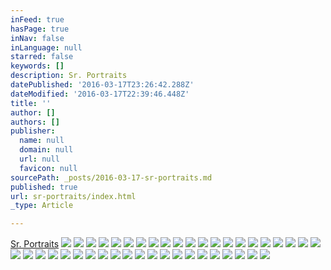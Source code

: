 ```yaml
---
inFeed: true
hasPage: true
inNav: false
inLanguage: null
starred: false
keywords: []
description: Sr. Portraits
datePublished: '2016-03-17T23:26:42.288Z'
dateModified: '2016-03-17T22:39:46.448Z'
title: ''
author: []
authors: []
publisher:
  name: null
  domain: null
  url: null
  favicon: null
sourcePath: _posts/2016-03-17-sr-portraits.md
published: true
url: sr-portraits/index.html
_type: Article

---
```

[Sr. Portraits][0]
![](https://the-grid-user-content.s3-us-west-2.amazonaws.com/593119f1-da02-4e2e-a40f-1e582ffa0a9f.jpg)
![](https://the-grid-user-content.s3-us-west-2.amazonaws.com/92ec87ee-a4a5-4f5c-8cca-e58484e87da4.jpg)
![](https://the-grid-user-content.s3-us-west-2.amazonaws.com/46df7560-9aab-4573-a5dd-7aaf412edb21.jpg)
![](https://the-grid-user-content.s3-us-west-2.amazonaws.com/10b3316d-7bdb-4c46-81df-392c4a6eea13.jpg)
![](https://the-grid-user-content.s3-us-west-2.amazonaws.com/7ac8340e-6379-49de-8c72-d9ac2c39da00.jpg)
![](https://the-grid-user-content.s3-us-west-2.amazonaws.com/6f68cefe-cf89-49a5-b939-7bca412ec3ee.jpg)
![](https://the-grid-user-content.s3-us-west-2.amazonaws.com/f09511e7-99a0-493c-82ca-a9a48c720825.jpg)
![](https://the-grid-user-content.s3-us-west-2.amazonaws.com/cc6d7211-c949-466b-bc31-256e292deb02.jpg)
![](https://the-grid-user-content.s3-us-west-2.amazonaws.com/a9e45b2b-278c-43b0-beee-560d4c3c3cdf.jpg)
![](https://the-grid-user-content.s3-us-west-2.amazonaws.com/33d511a9-a79a-42e6-8ab1-9e846767ff84.jpg)
![](https://the-grid-user-content.s3-us-west-2.amazonaws.com/6d4c3f5b-29c8-4c17-a876-b8197e5cacdb.jpg)
![](https://the-grid-user-content.s3-us-west-2.amazonaws.com/9314536c-36cb-4ab4-97df-c38c6a324590.jpg)
![](https://the-grid-user-content.s3-us-west-2.amazonaws.com/41799a0a-cf74-4f30-a44f-6bcefdc9c043.jpg)
![](https://the-grid-user-content.s3-us-west-2.amazonaws.com/7ed7bbc5-1ed5-4806-a459-a4bfa9cba922.jpg)
![](https://the-grid-user-content.s3-us-west-2.amazonaws.com/bd842d4f-5943-4b4f-86e4-5b907269a5ba.jpg)
![](https://the-grid-user-content.s3-us-west-2.amazonaws.com/ee650eea-09b8-4fdc-b763-60bf2a240c5d.jpg)
![](https://the-grid-user-content.s3-us-west-2.amazonaws.com/680b2b78-39b7-43af-9e40-e47c252d326f.jpg)
![](https://the-grid-user-content.s3-us-west-2.amazonaws.com/f2fc04a8-4a4f-4bd7-8ee6-33e07fff6117.jpg)
![](https://the-grid-user-content.s3-us-west-2.amazonaws.com/406249e1-68ee-4c13-8d5f-a9ab46bf9400.jpg)
![](https://the-grid-user-content.s3-us-west-2.amazonaws.com/1dfb699c-8894-4f79-9ea6-7733d8750416.jpg)
![](https://the-grid-user-content.s3-us-west-2.amazonaws.com/bab4161b-5192-4423-9c29-d47a12cae32a.jpg)
![](https://the-grid-user-content.s3-us-west-2.amazonaws.com/e0862d8f-f94f-4979-841d-ce64d872d5a9.jpg)
![](https://the-grid-user-content.s3-us-west-2.amazonaws.com/9806c6ab-0b76-422e-b45c-f62e08e1f6e1.jpg)
![](https://the-grid-user-content.s3-us-west-2.amazonaws.com/70d140a4-8606-4b34-a791-ff84a9e7f466.jpg)
![](https://the-grid-user-content.s3-us-west-2.amazonaws.com/3493c957-c2c5-469b-aaf8-c773fe8f33e5.jpg)
![](https://the-grid-user-content.s3-us-west-2.amazonaws.com/b3850133-3e39-41f8-8f6b-4ba47fe89d94.jpg)
![](https://the-grid-user-content.s3-us-west-2.amazonaws.com/88c4c74d-5d74-4f5f-b292-c6f6bdad408c.jpg)
![](https://the-grid-user-content.s3-us-west-2.amazonaws.com/676f797f-e3cb-4b1a-ba40-089051d65ea0.jpg)
![](https://the-grid-user-content.s3-us-west-2.amazonaws.com/b62db65c-9485-43d1-b8e2-da3c8957c7e1.jpg)
![](https://the-grid-user-content.s3-us-west-2.amazonaws.com/bb02b7b5-2d77-48fa-ad63-00c51c95870d.jpg)
![](https://the-grid-user-content.s3-us-west-2.amazonaws.com/c5a3fb30-f39b-4603-9f7a-840c7bf6282a.jpg)
![](https://the-grid-user-content.s3-us-west-2.amazonaws.com/d888724d-cfbd-4f21-9e50-495de1a2903b.jpg)
![](https://the-grid-user-content.s3-us-west-2.amazonaws.com/1bc6e6f8-9bc9-44b2-adf1-ce02f8cc8bf3.jpg)
![](https://the-grid-user-content.s3-us-west-2.amazonaws.com/e40687c5-d45c-4466-9355-ad5024f4356b.jpg)
![](https://the-grid-user-content.s3-us-west-2.amazonaws.com/7c6b132e-d71d-425a-86b3-68f70807fc8d.jpg)
![](https://the-grid-user-content.s3-us-west-2.amazonaws.com/3cf77dc2-1742-4834-afaa-b0875be870e0.jpg)
![](https://the-grid-user-content.s3-us-west-2.amazonaws.com/2456dee5-ea85-4c96-b4df-6e9f8f94cf7c.jpg)
![](https://the-grid-user-content.s3-us-west-2.amazonaws.com/ac210a74-1002-4344-bb57-3ce0f2e94b65.jpg)
![](https://the-grid-user-content.s3-us-west-2.amazonaws.com/6510076b-7e5e-4e8f-b33f-7bf46171e861.jpg)
![](https://the-grid-user-content.s3-us-west-2.amazonaws.com/5f2738c7-8f98-4c95-9495-ba07486858b7.jpg)
![](https://the-grid-user-content.s3-us-west-2.amazonaws.com/a85d24c8-7829-45e0-afdd-6318ce99103d.jpg)
![](https://the-grid-user-content.s3-us-west-2.amazonaws.com/bf20e13a-87a8-42d1-be7f-51de177d9fbd.jpg)

[0]: null
